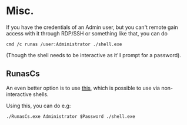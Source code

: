 # Misc.


If you have the credentials of an Admin user, but you can't remote gain access with it through RDP/SSH or something like that,
you can do

```
cmd /c runas /user:Administrator ./shell.exe 
```
(Though the shell needs to be interactive as it'll prompt for a password).

## RunasCs

An even better option is to use [this](https://github.com/antonioCoco/RunasCs/tags), which is possible to use via non-interactive shells.

Using this, you can do e.g:

```
./RunasCs.exe Administrator $Password ./shell.exe
```
